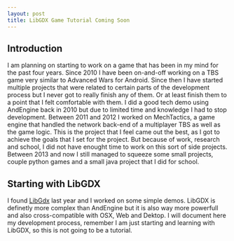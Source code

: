 ```yaml
---
layout: post
title: LibGDX Game Tutorial Coming Soon
---
```


Introduction
------------

I am planning on starting to work on a game that has been in my mind for the past four years. Since 2010 I have been on-and-off working on a TBS game very similar to Advanced Wars for Android. Since then I have started multiple projects that were related to certain parts of the development process but I never got to really finish any of them. Or at least finish them to a point that I felt comfortable with them. I did a good tech demo using AndEngine back in 2010 but due to limited time and knowledge I had to stop development. Between 2011 and 2012 I worked on MechTactics, a game engine that handled the network back-end of a multiplayer TBS as well as the game logic. This is the project that I feel came out the best, as I got to achieve the goals that I set for the project. But because of work, research and school, I did not have enought time to work on this sort of side projects. Between 2013 and now I still managed to squeeze some small projects, couple python games and a small java project that I did for school.

Starting with LibGDX
--------------------

I found <a href="http://libgdx.badlogicgames.com/">LibGdx</a> last year and I worked on some simple demos. LibGDX is definetly more complex than AndEngine but it is also way more powerfull and also cross-compatible with OSX, Web and Dektop. I will document here my development process, remember I am just starting and learning with LibGDX, so this is not going to be a tutorial.


